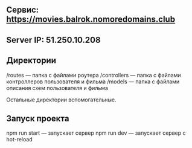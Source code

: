 ## Сервис: https://movies.balrok.nomoredomains.club
## Server IP: 51.250.10.208
## Директории
/routes — папка с файлами роутера
/controllers — папка с файлами контроллеров пользователя и фильма
/models — папка с файлами описания схем пользователя и фильма

Остальные директории вспомогательные.

## Запуск проекта
npm run start — запускает сервер
npm run dev — запускает сервер с hot-reload
